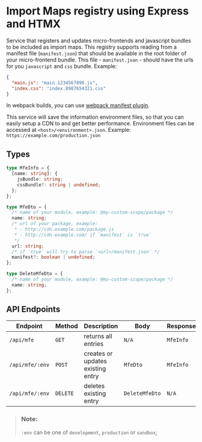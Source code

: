 # Import Maps registry using Express and HTMX

Service that registers and updates micro-frontends and javascript bundles to be included as import maps.
This registry supports reading from a manifest file (`manifest.json`) that should be available in the root folder of your micro-frontend bundle.
This file - `manifest.json` - should have the urls for you `javascript` and `css` bundle.
Example:

```json
{
  "main.js": "main.1234567890.js",
  "index.css": "index.0987654321.css"
}
```

In webpack builds, you can use [webpack manifest plugin](https://www.npmjs.com/package/webpack-manifest-plugin).

This service will save the information environment files, so that you can easily setup a CDN to and get better performance.
Environment files can be accessed at `<host>/<environment>.json`. Example: `https://example.com/production.json`

## Types

```ts
type MfeInfo = {
  [name: string]: {
    jsBundle: string;
    cssBundle?: string | undefined;
  };
};

type MfeDto = {
  /* name of your module, example: @my-custom-scope/package */
  name: string;
  /* url of your package, example:
   * - http://cdn.example.com/package.js
   * - http://cdn.example.com/ if `manifest` is `true`
   */
  url: string;
  /* if `true` will try to parse `<url>/manifest.json` */
  manifest?: boolean | undefined;
};

type DeleteMfeDto = {
  /* name of your module, example: @my-custom-scope/package */
  name: string;
};
```

## API Endpoints

| Endpoint        | Method   | Description                       | Body           | Response  |
| --------------- | -------- | --------------------------------- | -------------- | --------- |
| `/api/mfe`      | `GET`    | returns all entries               | `N/A`          | `MfeInfo` |
| `/api/mfe/:env` | `POST`   | creates or updates existing entry | `MfeDto`       | `MfeInfo` |
| `/api/mfe/:env` | `DELETE` | deletes existing entry            | `DeleteMfeDto` | `N/A`     |

> ### Note:
>
> `:env` can be one of `development`, `production` or `sandbox`;
